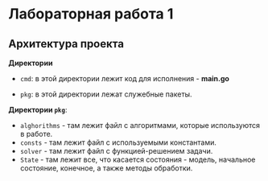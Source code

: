 # Лабораторная работа 1
## Архитектура проекта

**Директории**

- ```cmd```: в этой директории лежит код для исполнения - **main.go**

- ```pkg```: в этой директории лежат служебные пакеты.

**Директории ```pkg```**:
- ```alghorithms``` - там лежит файл с алгоритмами, которые используются в работе.
- ```consts``` - там лежит файл с используемыми константами.
- ```solver``` - там лежит файл с функцией-решением задачи.
- ```State``` - там лежит все, что касается состояния - модель, начальное состояние, конечное, а также методы обработки.